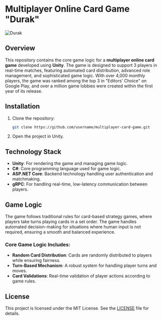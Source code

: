 # Multiplayer Online Card Game "Durak"

![Durak](https://github.com/user-attachments/assets/bd56973c-4fc5-4603-ae0a-21ea2ddc2638)

## Overview

This repository contains the core game logic for a **multiplayer online card game** developed using **Unity**. The game is designed to support 3 players in real-time matches, featuring automated card distribution, advanced role management, and sophisticated game logic. With over 4,000 monthly players, the game was ranked among the top 3 in "Editors' Choice" on Google Play, and over a million game lobbies were created within the first year of its release.

  
## Installation

1. Clone the repository:
    ```bash
    git clone https://github.com/username/multiplayer-card-game.git
    ```
2. Open the project in Unity.

## Technology Stack

- **Unity**: For rendering the game and managing game logic.
- **C#**: Core programming language used for game logic.
- **ASP.NET Core**: Backend technology handling user authentication and matchmaking.
- **gRPC**: For handling real-time, low-latency communication between players.

## Game Logic

The game follows traditional rules for card-based strategy games, where players take turns playing cards in a set order. The game handles automated decision-making for situations where human input is not required, ensuring a smooth and balanced experience.

### Core Game Logic Includes:

- **Random Card Distribution**: Cards are randomly distributed to players while ensuring fairness.
- **Turn-Based Mechanism**: A robust system for handling player turns and moves.
- **Card Validations**: Real-time validation of player actions according to game rules.

## License

This project is licensed under the MIT License. See the [LICENSE](LICENSE) file for details.
